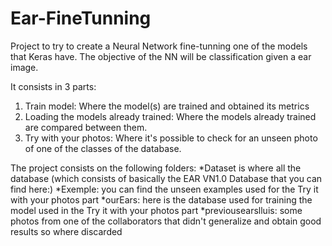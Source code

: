 # Ear-FineTunning

Project to try to create a Neural Network fine-tunning one of the models that Keras have. The objective of the NN will be classification given a ear image.

It consists in 3 parts:
  1. Train model: Where the model(s) are trained and obtained its metrics
  2. Loading the models already trained: Where the models already trained are compared between them.
  3. Try with your photos: Where it's possible to check for an unseen photo of one of the classes of the database.
 
The project consists on the following folders:
*Dataset is where all the database (which consists of basically the EAR VN1.0 Database that you can find here:)
*Exemple: you can find the unseen examples used for the Try it with your photos part
*ourEars: here is the database used for training the model used in the Try it with your photos part
*previousearslluis: some photos from one of the collaborators that didn't generalize and obtain good results so where discarded

